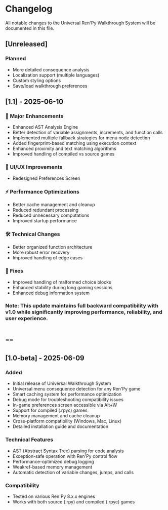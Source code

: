 # Changelog

All notable changes to the Universal Ren'Py Walkthrough System will be documented in this file.

## [Unreleased]

### Planned
- More detailed consequence analysis
- Localization support (multiple languages)
- Custom styling options
- Save/load walkthrough preferences


## [1.1] - 2025-06-10

### 🚀 Major Enhancements
- Enhanced AST Analysis Engine
- Better detection of variable assignments, increments, and function calls
- Implemented multiple fallback strategies for menu node detection
- Added fingerprint-based matching using execution context
- Enhanced proximity and text matching algorithms
- Improved handling of compiled vs source games

### 🎨 UI/UX Improvements
- Redesigned Preferences Screen

### ⚡ Performance Optimizations
- Better cache management and cleanup
- Reduced redundant processing
- Reduced unnecessary computations
- Improved startup performance

### 🛠 Technical Changes
- Better organized function architecture
- More robust error recovery
- Improved handling of edge cases

### 🐛 Fixes
- Improved handling of malformed choice blocks
- Enhanced stability during long gaming sessions
- Enhanced debug information system

### Note: This update maintains full backward compatibility with v1.0 while significantly improving performance, reliability, and user experience.

# --

## [1.0-beta] - 2025-06-09

### Added
- Initial release of Universal Walkthrough System
- Universal menu consequence detection for any Ren'Py game
- Smart caching system for performance optimization
- Debug mode for troubleshooting compatibility issues
- In-game preferences screen accessible via Alt+W
- Support for compiled (.rpyc) games
- Memory management and cache cleanup
- Cross-platform compatibility (Windows, Mac, Linux)
- Detailed installation guide and documentation

### Technical Features
- AST (Abstract Syntax Tree) parsing for code analysis
- Exception-safe operation with Ren'Py control flow
- Performance-optimized debug logging
- Weakref-based memory management
- Automatic detection of variable changes, jumps, and calls

### Compatibility
- Tested on various Ren'Py 8.x.x engines
- Works with both source (.rpy) and compiled (.rpyc) games